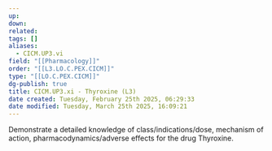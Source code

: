 ```yaml
---
up: 
down: 
related: 
tags: []
aliases:
  - CICM.UP3.vi
field: "[[Pharmacology]]"
order: "[[L3.LO.C.PEX.CICM]]"
type: "[[LO.C.PEX.CICM]]"
dg-publish: true
title: CICM.UP3.xi - Thyroxine (L3)
date created: Tuesday, February 25th 2025, 06:29:33
date modified: Tuesday, March 25th 2025, 16:09:21
---
```


Demonstrate a detailed knowledge of class/indications/dose, mechanism of action, pharmacodynamics/adverse effects for the drug Thyroxine.
